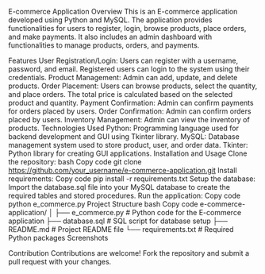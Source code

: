 E-commerce Application
Overview
This is an E-commerce application developed using Python and MySQL. The application provides functionalities for users to register, login, browse products, place orders, and make payments. It also includes an admin dashboard with functionalities to manage products, orders, and payments.

Features
User Registration/Login: Users can register with a username, password, and email. Registered users can login to the system using their credentials.
Product Management: Admin can add, update, and delete products.
Order Placement: Users can browse products, select the quantity, and place orders. The total price is calculated based on the selected product and quantity.
Payment Confirmation: Admin can confirm payments for orders placed by users.
Order Confirmation: Admin can confirm orders placed by users.
Inventory Management: Admin can view the inventory of products.
Technologies Used
Python: Programming language used for backend development and GUI using Tkinter library.
MySQL: Database management system used to store product, user, and order data.
Tkinter: Python library for creating GUI applications.
Installation and Usage
Clone the repository:
bash
Copy code
git clone https://github.com/your_username/e-commerce-application.git
Install requirements:
Copy code
pip install -r requirements.txt
Setup the database:
Import the database.sql file into your MySQL database to create the required tables and stored procedures.
Run the application:
Copy code
python e_commerce.py
Project Structure
bash
Copy code
e-commerce-application/
│
├── e_commerce.py          # Python code for the E-commerce application
├── database.sql           # SQL script for database setup
├── README.md              # Project README file
└── requirements.txt       # Required Python packages
Screenshots



Contribution
Contributions are welcome! Fork the repository and submit a pull request with your changes.



